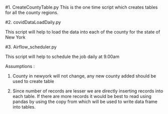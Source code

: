 #1. CreateCountyTable.py
This is the one time script which creates tables for all the county regions.

#2. covidDataLoadDaily.py

This script will help to load the data into each of the county for the state of New York

#3. Airflow_scheduler.py

This script will help to schedule the job daily at 9.00am

Assumptions :

1. County in newyork will not change, any new county added should be used to create table

2. Since number of records are lesser we are directly inserting records into each table. If there are more records it would be best to read using pandas by using the copy from which will be used to write data frame into tables.